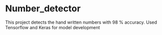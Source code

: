 # Number_detector
This project detects the hand written numbers with 98 % accuracy. Used Tensorflow and Keras for model development
